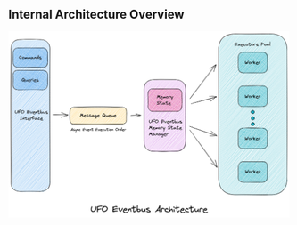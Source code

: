 ## Internal Architecture Overview

![Ufo Eventbus Architectureschema](UfoEventBusArchitectureFinalWhiteBackground.png?raw=true)

